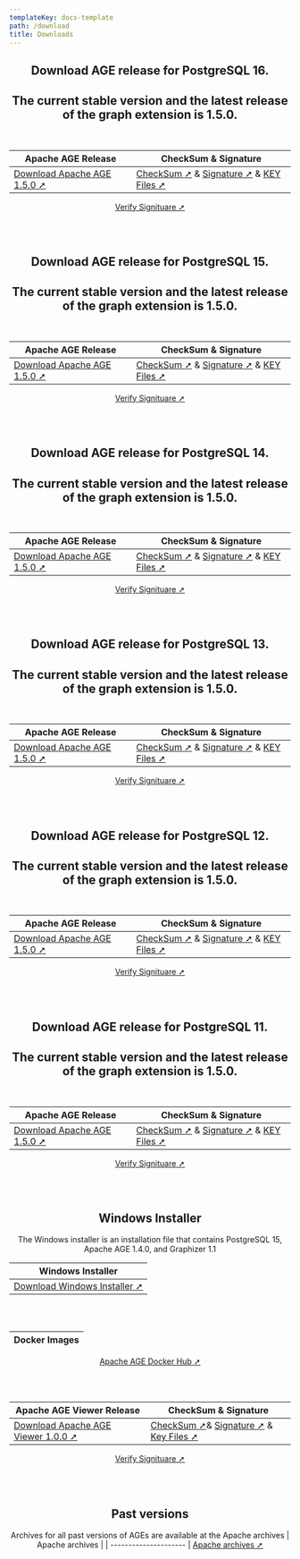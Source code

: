 ```yaml
---
templateKey: docs-template
path: /download
title: Downloads
---
```

<div style="text-align: center; margin-bottom: 5rem;">



## Download AGE release for PostgreSQL 16.
 
## The current stable version and the latest release of the graph extension is 1.5.0. 
<br/>

| Apache AGE Release | CheckSum & Signature |
| ------------------ | -------------------- |
| [Download Apache AGE 1.5.0 ➚](https://dlcdn.apache.org/age/PG16/1.5.0/apache-age-1.5.0-src.tar.gz) | [CheckSum ➚](https://downloads.apache.org/age/PG16/1.5.0/apache-age-1.5.0-src.tar.gz.sha512) & [Signature ➚](https://downloads.apache.org/age/PG16/1.5.0/apache-age-1.5.0-src.tar.gz.asc) & [KEY Files ➚](https://downloads.apache.org/age/KEYS)

[Verify Signituare ➚](https://www.apache.org/info/verification.html) 

<br/><br/>


## Download AGE release for PostgreSQL 15.
 
## The current stable version and the latest release of the graph extension is 1.5.0. 
<br/>

| Apache AGE Release | CheckSum & Signature |
| ------------------ | -------------------- |
| [Download Apache AGE 1.5.0 ➚](https://dlcdn.apache.org/age/PG15/1.5.0/apache-age-1.5.0-src.tar.gz) | [CheckSum ➚](https://downloads.apache.org/age/PG15/1.5.0/apache-age-1.5.0-src.tar.gz.sha512) & [Signature ➚](https://downloads.apache.org/age/PG15/1.5.0/apache-age-1.5.0-src.tar.gz.asc) & [KEY Files ➚](https://downloads.apache.org/age/KEYS)

[Verify Signituare ➚](https://www.apache.org/info/verification.html) 

<br/><br/>

## Download AGE release for PostgreSQL 14.
 
## The current stable version and the latest release of the graph extension is 1.5.0. 
<br/>

| Apache AGE Release | CheckSum & Signature |
| ------------------ | -------------------- |
| [Download Apache AGE 1.5.0 ➚](https://dlcdn.apache.org/age/PG14/1.5.0/apache-age-1.5.0-src.tar.gz) | [CheckSum ➚](https://downloads.apache.org/age/PG14/1.5.0/apache-age-1.5.0-src.tar.gz.sha512) & [Signature ➚](https://downloads.apache.org/age/PG14/1.5.0/apache-age-1.5.0-src.tar.gz.asc) & [KEY Files ➚](https://downloads.apache.org/age/KEYS)|

[Verify Signituare ➚](https://www.apache.org/info/verification.html) 

<br/><br/>

## Download AGE release for PostgreSQL 13.
 
## The current stable version and the latest release of the graph extension is 1.5.0. 
<br/>

| Apache AGE Release | CheckSum & Signature |
| ------------------ | -------------------- |
| [Download Apache AGE 1.5.0 ➚](https://dlcdn.apache.org/age/PG13/1.5.0/apache-age-1.5.0-src.tar.gz) | [CheckSum ➚](https://downloads.apache.org/age/PG13/1.5.0/apache-age-1.5.0-src.tar.gz.sha512) & [Signature ➚](https://downloads.apache.org/age/PG13/1.5.0/apache-age-1.5.0-src.tar.gz.asc) & [KEY Files ➚](https://downloads.apache.org/age/KEYS) |

[Verify Signituare ➚](https://www.apache.org/info/verification.html) 

<br/><br/>
 
 
## Download AGE release for PostgreSQL 12.
 
## The current stable version and the latest release of the graph extension is 1.5.0. 
<br/>

| Apache AGE Release | CheckSum & Signature |
| ------------------ | -------------------- |
| [Download Apache AGE 1.5.0 ➚](https://dlcdn.apache.org/age/PG12/1.5.0/apache-age-1.5.0-src.tar.gz) | [CheckSum ➚](https://downloads.apache.org/age/PG12/1.5.0/apache-age-1.5.0-src.tar.gz.sha512) & [Signature ➚](https://downloads.apache.org/age/PG12/1.5.0/apache-age-1.5.0-src.tar.gz.asc) & [KEY Files ➚](https://downloads.apache.org/age/KEYS) |

[Verify Signituare ➚](https://www.apache.org/info/verification.html) 

<br/><br/>

## Download AGE release for PostgreSQL 11.
 
## The current stable version and the latest release of the graph extension is 1.5.0. 
<br />

| Apache AGE Release | CheckSum & Signature |
| ------------------ | -------------------- |
| [Download Apache AGE 1.5.0 ➚](https://dlcdn.apache.org/age/PG11/1.5.0/apache-age-1.5.0-src.tar.gz) | [CheckSum ➚](https://downloads.apache.org/age/PG11/1.5.0/apache-age-1.5.0-src.tar.gz.sha512) & [Signature ➚](https://downloads.apache.org/age/PG11/1.5.0/apache-age-1.5.0-src.tar.gz.asc)  & [KEY Files ➚](https://downloads.apache.org/age/KEYS)

[Verify Signituare ➚](https://www.apache.org/info/verification.html) 

<br/><br/>

## Windows Installer
The Windows installer is an installation file that contains PostgreSQL 15, Apache AGE 1.4.0, and Graphizer 1.1 

| Windows Installer         |
| --------------------- |
| [Download Windows Installer ➚](https://agedb.io/downloads/ageplus-pg15-1.4.0-1-windows-x64.zip) |

<br/><br/>

| Docker Images         |
| --------------------- |
<a href="https://hub.docker.com/r/apache/age" target="_blank">Apache AGE Docker Hub ➚</a>



<br/><br/>

| Apache AGE Viewer Release | CheckSum & Signature             |
| ------------------------- | -------------------------------- |
| [Download Apache AGE Viewer 1.0.0 ➚](https://github.com/apache/age-viewer/archive/refs/tags/v1.0.0-rc2.tar.gz) | [CheckSum ➚](https://downloads.apache.org/incubator/age/viewer/1.0.0/apache-age-viewer-1.0.0-incubating-src.tar.gz.sha512)& [Signature ➚](https://downloads.apache.org/incubator/age/viewer/1.0.0/apache-age-viewer-1.0.0-incubating-src.tar.gz.asc) & [Key Files ➚](https://downloads.apache.org/age/KEYS) |

[Verify Signituare ➚](https://www.apache.org/info/verification.html) 

<br/><br/>

## Past versions

Archives for all past versions of AGEs are available at the Apache archives
| Apache archives         |
| --------------------- |
<a href="https://archive.apache.org/dist/age/" target="_blank">Apache archives ➚</a>
